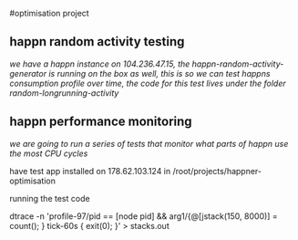 #optimisation project

happn random activity testing
-----------------------------
*we have a happn  instance on 104.236.47.15, the happn-random-activity-generator is running on the box as well, this is so we can test happns consumption profile over time, the code for this test lives under the folder random-longrunning-activity*

happn performance monitoring
-----------------------------
*we are going to run a series of tests that monitor what parts of happn use the most CPU cycles*

have test app installed on 178.62.103.124
in /root/projects/happner-optimisation

running the test code

dtrace -n 'profile-97/pid == [node pid] && arg1/{@[jstack(150, 8000)] = count(); } tick-60s { exit(0); }' > stacks.out


